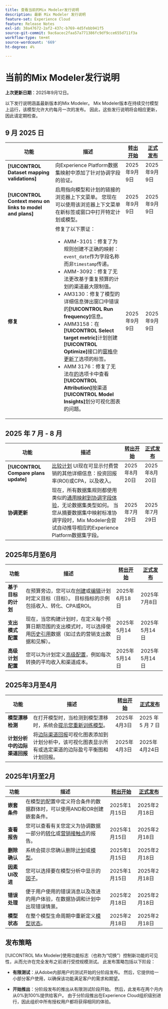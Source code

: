 ```yaml
---
title: 查看当前的Mix Modeler发行说明
description: 最新 Mix Modeler 发行说明
feature-set: Experience Cloud
feature: Release Notes
exl-id: 38a47672-2af2-437c-b769-4d5febb941f5
source-git-commit: 9ac6acec2faa57a771386fc9df9cce655d711f3a
workflow-type: tm+mt
source-wordcount: '669'
ht-degree: 4%

---
```


# 当前的Mix Modeler发行说明

**上次更新日期**：2025年9月12日。

以下发行说明涵盖最新版本的Mix Modeler。 Mix Modeler版本在持续交付模型上运行，该模型允许大约每月一次的发布。 因此，这些发行说明将会相应更新，因此请定期检查。


## 9 月 2025 日

| 功能 | 描述 | [转出开始](#release-strategy) | [正式发布](#release-strategy) |
|---|---|---|---|
| **[!UICONTROL Dataset mapping validations]** | 向Experience Platform数据集映射中添加了针对协调字段的验证。 | 2025年9月9日 | 2025年9月9日 |
| **[!UICONTROL Context menu on links to model and plans]** | 启用指向模型和计划的链接的浏览器上下文菜单。 您现在可以使用该浏览器上下文菜单在新标签或窗口中打开特定计划或模型。 | 2025年9月9日 | 2025年9月9日 |
| **修复** | 修复了以下票证： <ul><li>AMM-3101：修复了为规则创建不正确的映射： `event_date`作为字段名称而非`timestamp`传递。</li><li>AMM-3092：修复了无法更改基于重复预算的计划的渠道最大限制值。</li><li>AM3130：修复了模型的详细信息弹出窗口中错误的&#x200B;**[!UICONTROL Run frequency]**&#x200B;信息。</li><li>AMM3158：在&#x200B;**[!UICONTROL Select target metric]**&#x200B;计划创建&#x200B;**[!UICONTROL Optimize]**&#x200B;接口的[窗格中更新了](/help/plans/build.md)选项的标签。</li><li>AMM 3176：修复了无法在[的](/help/models/insights.md#breakdown)选项卡中查看&#x200B;**[!UICONTROL Attribution]**&#x200B;按渠道&#x200B;**[!UICONTROL Model Insights]**&#x200B;划分可视化图表的问题。</li></ul> | 2025年9月9日 | 2025年9月9日 |


## 2025 年 7 月 - 8 月

| 功能 | 描述 | [转出开始](#release-strategy) | [正式发布](#release-strategy) |
|---|---|---|---|
| **[!UICONTROL Compare plans update]** | [比较计划](/help/plans/compare.md) UI现在可显示付费营销的其他详细信息：投资回报率(ROI)或CPA，以及收入。 | 2025年8月20日 | 2025年8月20日 |
| **协调更新** | 现在，所有数据集规则都使用类似的[通用映射到协调字段体验](/help/harmonize-data/dataset-rules.md)，无论数据集类型如何。 当您从摘要数据集中映射标准协调字段时，Mix Modeler会尝试自动推导相应的Experience Platform数据集字段。 | 2025年7月29日 | 2025年7月29日 |


## 2025年5月至6月

| 功能 | 描述 | [转出开始](#release-strategy) | [正式发布](#release-strategy) |
|---|---|---|---|
| **基于目标的计划** | 在预算旁边，您可以在[创建](/help/plans/build.md)或[编辑](/help/plans/insights.md#edit-plan)计划时定义目标（目标）。 目标指标的示例包括收入、转化、CPA或ROI。 | 2025年6月18日 | 2025年7月8日 |
| **支出模式配置** | 现在，当您构建计划时，在定义每个预算日期范围的支出模式时，可以选择使用[历史引用](/help/plans/build.md)数据（如过去的营销支出数据和见解）。 | 2025年5月14日 | 2025年5月14日 |
| **高级计划配置** | 您可以为计划定义[高级配置](/help/plans/build.md)，例如每次转换的平均收入和渠道成本。 | 2025年5月14日 | 2025年5月14日 |

## 2025年3月至4月

| 功能 | 描述 | [转出开始](#release-strategy) | [正式发布](#release-strategy) |
|---|---|---|---|
| **模型漂移检测** | 在打开模型时，当检测到模型漂移时，系统会[提示您重新训练模型](/help/models/insights.md#model-drift)。 | 2025年4月3日 | 2025 年 5 月 7 日 |
| **计划分析中的边际渠道回报** | 将[边际渠道回报](/help/plans/insights.md#marginal-channel-return)可视化图表添加到计划分析中，该可视化图表显示所有或选定渠道的边际盈亏平衡图和计划回报。 | 2025年4月3日 | 2025年4月24日 |


## 2025年1月至2月

| 功能 | 描述 | [转出开始](#release-strategy) | [正式发布](#release-strategy) |
|---|---|---|---|
| **嵌套条件** | 在模型[的](/help/models/build.md#configure)配置中定义符合条件的数据群体时，可以使用AND和OR创建嵌套条件。 | 2025年1月15日 | 2025年2月18日 |
| **查看报告** | 您可以查看有关您定义为协调数据一部分的[转化](/help/harmonize-data/conversions.md#view-report)或[营销接触点](/help/harmonize-data/marketing-touchpoints.md#view-report)的报告。 | 2025年1月15日 | 2025年2月18日 |
| **删除确认** | 系统会提示您确认删除[计划](/help/plans/overview.md#delete-plans)或[模型](/help/models/overview.md#delete-models)。 | 2025年1月15日 | 2025年2月18日 |
| **因素UI改进** | 您可以选择要在模型分析中显示的[因子](/help/models/insights.md#factors-beta)。 | 2025年1月15日 | 2025年2月18日 |
| **错误处理** | 便于用户使用的错误消息以及改进的用户体验，在数据协调和计划中出现错误情景。 | 2025年2月18日 | 2025年2月18日 |
| **模型状态** | 在整个模型生命周期中重新定义[模型状态](/help/models/overview.md#manage-models)。 | 2025年2月18日 | 2025年2月18日 |


## 发布策略

[!UICONTROL Mix Modeler]使用功能标志（也称为“切换”）控制新功能的可见性，从而允许在完全发布之前进行受控规模测试。 此发布策略包括以下阶段：

* **有限测试**：从Adobe内部用户的测试开始的分阶段发布。 然后，它提供给一小部分客户使用，以确保该功能满足客户的需求和期望。

* **开始推出**：分阶段发布的推出从有限测试阶段开始。 然后，此发布在两个月内从0%到100%提供给客户。 由于分阶段推出在Experience Cloud组织级别进行，因此组织中所有授权用户都将获得相同的体验。
